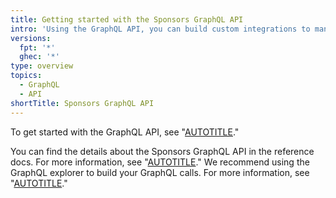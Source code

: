 ```yaml
---
title: Getting started with the Sponsors GraphQL API
intro: 'Using the GraphQL API, you can build custom integrations to manage or review your sponsorships.'
versions:
  fpt: '*'
  ghec: '*'
type: overview
topics:
  - GraphQL
  - API
shortTitle: Sponsors GraphQL API
---
```


To get started with the GraphQL API, see "[AUTOTITLE](/graphql/guides/introduction-to-graphql)."

You can find the details about the Sponsors GraphQL API in the reference docs. For more information, see "[AUTOTITLE](/graphql/reference)." We recommend using the GraphQL explorer to build your GraphQL calls. For more information, see "[AUTOTITLE](/graphql/guides/using-the-explorer)."
